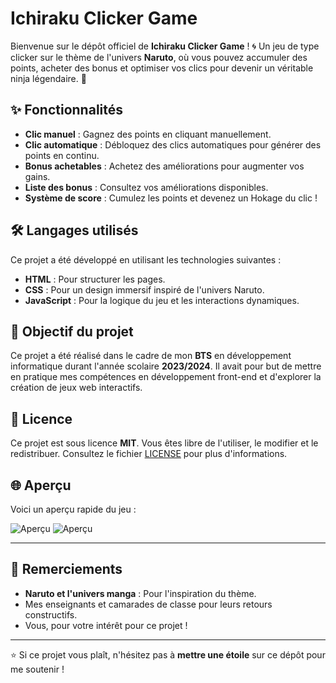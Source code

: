 # Ichiraku Clicker Game

Bienvenue sur le dépôt officiel de **Ichiraku Clicker Game** ! 🌀 Un jeu de type clicker sur le thème de l'univers **Naruto**, où vous pouvez accumuler des points, acheter des bonus et optimiser vos clics pour devenir un véritable ninja légendaire. 🌟

## ✨ Fonctionnalités

- **Clic manuel** : Gagnez des points en cliquant manuellement.
- **Clic automatique** : Débloquez des clics automatiques pour générer des points en continu.
- **Bonus achetables** : Achetez des améliorations pour augmenter vos gains.
- **Liste des bonus** : Consultez vos améliorations disponibles.
- **Système de score** : Cumulez les points et devenez un Hokage du clic !

## 🛠️ Langages utilisés

Ce projet a été développé en utilisant les technologies suivantes :

- **HTML** : Pour structurer les pages.
- **CSS** : Pour un design immersif inspiré de l'univers Naruto.
- **JavaScript** : Pour la logique du jeu et les interactions dynamiques.

## 🎯 Objectif du projet

Ce projet a été réalisé dans le cadre de mon **BTS** en développement informatique durant l'année scolaire **2023/2024**. Il avait pour but de mettre en pratique mes compétences en développement front-end et d'explorer la création de jeux web interactifs.

## 📄 Licence

Ce projet est sous licence **MIT**. Vous êtes libre de l'utiliser, le modifier et le redistribuer. Consultez le fichier [LICENSE](./LICENSE) pour plus d'informations.

## 🌐 Aperçu

Voici un aperçu rapide du jeu :

![Aperçu](https://imgur.com/ys3jCLR)
![Aperçu](https://imgur.com/WJ0LUhK)

---

## 🙌 Remerciements

- **Naruto et l'univers manga** : Pour l'inspiration du thème.
- Mes enseignants et camarades de classe pour leurs retours constructifs.
- Vous, pour votre intérêt pour ce projet !

---

⭐ Si ce projet vous plaît, n'hésitez pas à **mettre une étoile** sur ce dépôt pour me soutenir !